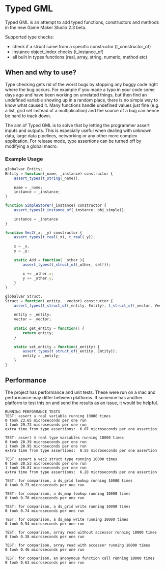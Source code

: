 # Typed GML
Typed GML is an attempt to add typed functions, constructors and methods in the new Game Maker Studio 2.3 beta.

Supported type checks:
* check if a struct came from a specific constructor (t_constructor_of)
* instance object_index checks (t_instance_of)
* all built in types functions (real, array, string, numeric, method etc) 


## When and why to use?
Type checking gets rid of the worst bugs by stopping any buggy code right where the bug occurs. For example if you made a typo in your code some days ago and have been working on unrelated things, but then find an undefined variable showing up in a random place, there is no simple way to know what caused it. Many functions handle undefined values just fine (e.g. a list, grid set instead of a multiplication) and the source of a bug can hence be hard to track down.

The aim of Typed GML is to solve that by letting the programmer assert inputs and outputs. This is especially useful when dealing with unknown data, large data pipelines, networking or any other more complex application. For release mode, type assertions can be turned off by modifying a global macro.


### Example Usage
```JavaScript
globalvar Entity;
Entity = function(_name, _instance) constructor {
	assert_types(t_string(_name));
	
	name = _name;
	instance = _instance;
}

function SimpleStorer(_instance) constructor {
	assert_types(t_instance_of(_instance, obj_simple));
	
	instance = _instance
}

function Vec2(_x, _y) constructor {
	assert_types(t_real(_x), t_real(_y));
	
	x = _x;
	y = _y;
	
	static Add = function( _other ){
		assert_types(t_struct_of(_other, self));
		
		x += _other.x;
		y += _other.y;
	}
}

globalvar Struct;
Struct = function(_entity, _vector) constructor {
	assert_types(t_struct_of(_entity, Entity), t_struct_of(_vector, Vec2));
	
	entity = _entity;
	vector = _vector;
	
	static get_entity = function() {
		return entity;
	}
	
	static set_entity = function(_entity) {
		assert_types(t_struct_of(_entity, Entity));
		entity = _entity;
	}
}
```

## Performance
The project has performance and unit tests. These were run on a mac and performance may differ between platforms. If someone has another platform to test this on and send the results as an issue, it would be helpful.

```
RUNNING PERFORMANCE TESTS 
TEST: assert a real variable running 10000 times 
0 took 23.65 microseconds per one run 
1 took 29.72 microseconds per one run 
extra time from type assertions:  6.07 microseconds per one assertion 

TEST: assert 4 real type variables running 10000 times 
0 took 20.39 microseconds per one run 
1 took 28.95 microseconds per one run 
extra time from type assertions:  8.55 microseconds per one assertion 

TEST: assert a vec2 struct type running 10000 times 
0 took 20.53 microseconds per one run 
1 took 26.81 microseconds per one run 
extra time from type assertions:  6.28 microseconds per one assertion 

TEST: for comparison, a ds_grid lookup running 10000 times 
0 took 0.73 microseconds per one run 

TEST: for comparison, a ds_map lookup running 10000 times 
0 took 0.70 microseconds per one run 

TEST: for comparison, a ds_grid write running 10000 times 
0 took 0.74 microseconds per one run 

TEST: for comparison, a ds_map write running 10000 times 
0 took 0.54 microseconds per one run 

TEST: for comparison, array read without accessor running 10000 times 
0 took 0.38 microseconds per one run 

TEST: for comparison, array read with accessor running 10000 times 
0 took 0.46 microseconds per one run 

TEST: for comparison, an anonymous function call running 10000 times 
0 took 0.63 microseconds per one run 
```
